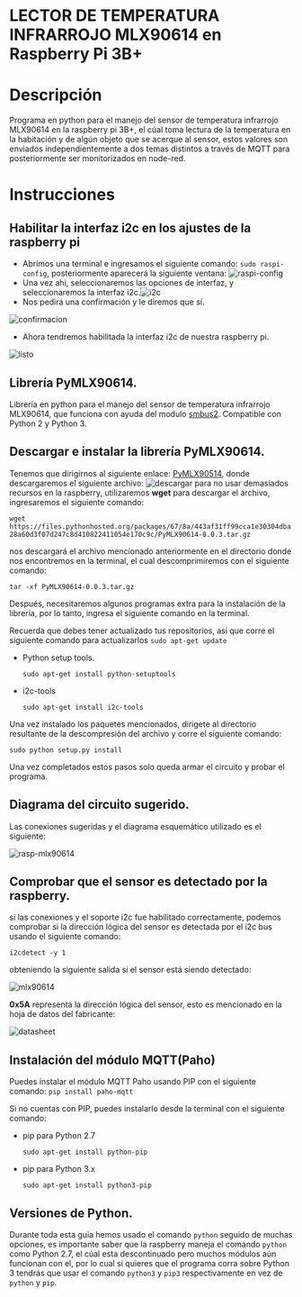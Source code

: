 # LECTOR DE TEMPERATURA INFRARROJO MLX90614 en Raspberry Pi 3B+
# Descripción
Programa en python para el manejo del sensor de temperatura infrarrojo MLX90614 en la raspberry pi 3B+, el cúal toma lectura de la temperatura en la habitación y de algún objeto que se acerque al sensor, estos valores son enviados independientemente a dos temas distintos a través de MQTT para posteriormente ser monitorizados en node-red.
# Instrucciones
## Habilitar la interfaz i2c en los ajustes de la raspberry pi
- Abrimos una terminal e ingresamos el siguiente comando: `sudo raspi-config`, posteriormente aparecerá la siguiente ventana: ![raspi-config](../imagenes/raspi.png)
- Una vez ahi, seleccionaremos las opciones de interfaz, y seleccionaremos la interfaz i2c.![i2c](../imagenes/i2c.png)
- Nos pedirá una confirmación y le diremos que sí.

![confirmacion](../imagenes/confirm.png)
- Ahora tendremos habilitada la interfaz i2c de nuestra raspberry pi.

![listo](../imagenes/listo.png)
## Librería PyMLX90614.
Librería en python para el manejo del sensor de temperatura infrarrojo MLX90614, que funciona con ayuda del modulo [smbus2](https://pypi.org/project/smbus2/). Compatible con Python 2 y Python 3.
## Descargar e instalar la librería PyMLX90614.
Tenemos que dirigirnos al siguiente enlace: [PyMLX90514](https://pypi.org/project/PyMLX90614/#files), donde descargaremos el siguiente archivo: ![descargar](../imagenes/descargar.png)
para no usar demasiados recursos en la raspberry, utilizaremos **wget** para descargar el archivo, ingresaremos el siguiente comando: 

`wget https://files.pythonhosted.org/packages/67/8a/443af31ff99cca1e30304dba28a60d3f07d247c8d410822411054e170c9c/PyMLX90614-0.0.3.tar.gz`

nos descargará el archivo mencionado anteriormente en el directorio donde nos encontremos en la terminal, el cual descomprimiremos con el siguiente comando:

`tar -xf PyMLX90614-0.0.3.tar.gz`

Después, necesitaremos algunos programas extra para la instalación de la librería, por lo tanto, ingresa el siguiente comando en la terminal.

Recuerda que debes tener actualizado tus repositorios, así que corre el siguiente comando para actualizarlos
`sudo apt-get update`
- Python setup tools.
  
  `sudo apt-get install python-setuptools`
- i2c-tools

  `sudo apt-get install i2c-tools`

Una vez instalado los paquetes mencionados, dirigete al directorio resultante de la descompresión del archivo y corre el siguiente comando:

`sudo python setup.py install`

Una vez completados estos pasos solo queda armar el circuito y probar el programa.
## Diagrama del circuito sugerido.
Las conexiones sugeridas y el diagrama esquemático utilizado es el siguiente: 

![rasp-mlx90614](../imagenes/diagrama.png)
## Comprobar que el sensor es detectado por la raspberry.
si las conexiones y el soporte i2c fue habilitado correctamente, podemos comprobar si la dirección lógica del sensor es detectada por el i2c bus usando el siguiente comando:

`i2cdetect -y 1`

obteniendo la siguiente salida si el sensor está siendo detectado: 

![mlx90614](../imagenes/deteccion.png)


**0x5A** representa la dirección lógica del sensor, esto es mencionado en la hoja de datos del fabricante:

![datasheet](../imagenes/datasheet.png)
## Instalación del módulo MQTT(Paho)
Puedes instalar el módulo MQTT Paho usando PIP con el siguiente comando:
`pip install paho-mqtt`

Si no cuentas con PIP, puedes instalarlo desde la terminal con el siguiente comando:
- pip para Python 2.7
     
     `sudo apt-get install python-pip` 
- pip para Python 3.x
  
     `sudo apt-get install python3-pip`

## Versiones de Python.
Durante toda esta guia hemos usado el comando `python` seguido de muchas opciones, es importante saber que la raspberry maneja el comando `python` como Python 2.7, el cúal esta descontinuado pero muchos módulos aún funcionan con el, por lo cual si quieres que el programa corra sobre Python 3 tendrás que usar el comando `python3` y `pip3` respectivamente en vez de `python` y `pip`.

